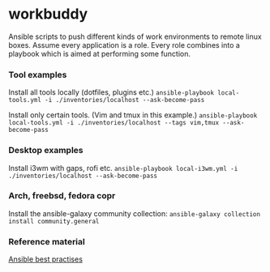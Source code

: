 # workbuddy

Ansible scripts to push different kinds of work environments to remote linux boxes.
Assume every application is a role. Every role combines into a playbook which is aimed at performing some function.

### Tool examples
Install all tools locally (dotfiles, plugins etc.)
`ansible-playbook local-tools.yml -i ./inventories/localhost --ask-become-pass`

Install only certain tools. (Vim and tmux in this example.)
`ansible-playbook local-tools.yml -i ./inventories/localhost --tags vim,tmux --ask-become-pass`

### Desktop examples

Install i3wm with gaps, rofi etc.
`ansible-playbook local-i3wm.yml -i ./inventories/localhost --ask-become-pass`


### Arch, freebsd, fedora copr

Install the ansible-galaxy community collection:
`ansible-galaxy collection install community.general`

### Reference material

[Ansible best practises](https://docs.ansible.com/ansible/2.8/user_guide/playbooks_best_practices.html)
